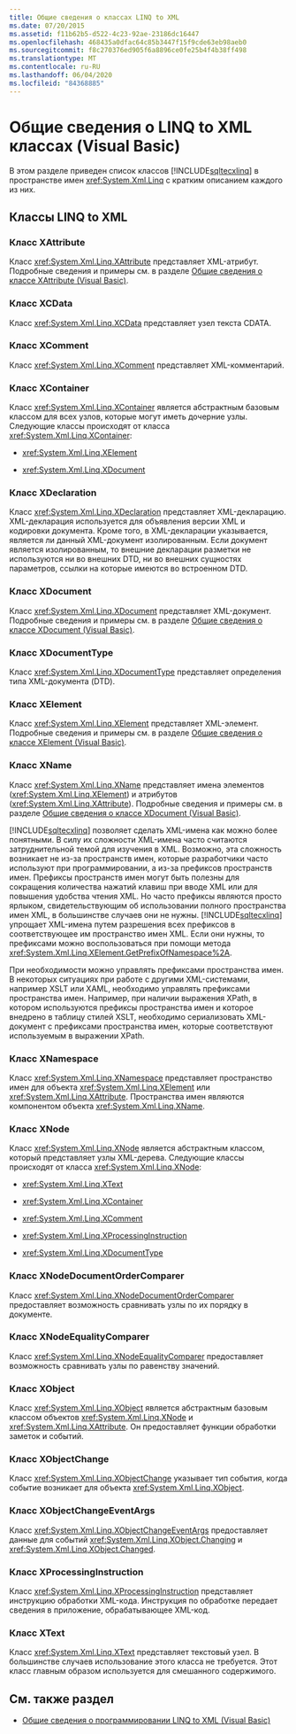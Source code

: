 ```yaml
---
title: Общие сведения о классах LINQ to XML
ms.date: 07/20/2015
ms.assetid: f11b62b5-d522-4c23-92ae-23186dc16447
ms.openlocfilehash: 468435a0dfac64c85b3447f15f9cde63eb98aeb0
ms.sourcegitcommit: f8c270376ed905f6a8896ce0fe25b4f4b38ff498
ms.translationtype: MT
ms.contentlocale: ru-RU
ms.lasthandoff: 06/04/2020
ms.locfileid: "84368885"
---
```

# <a name="linq-to-xml-classes-overview-visual-basic"></a>Общие сведения о LINQ to XML классах (Visual Basic)
В этом разделе приведен список классов [!INCLUDE[sqltecxlinq](~/includes/sqltecxlinq-md.md)] в пространстве имен <xref:System.Xml.Linq> с кратким описанием каждого из них.  
  
## <a name="linq-to-xml-classes"></a>Классы LINQ to XML  
  
### <a name="xattribute-class"></a>Класс XAttribute  
 Класс <xref:System.Xml.Linq.XAttribute> представляет XML-атрибут. Подробные сведения и примеры см. в разделе [Общие сведения о классе XAttribute (Visual Basic)](xattribute-class-overview.md).  
  
### <a name="xcdata-class"></a>Класс XCData  
 Класс <xref:System.Xml.Linq.XCData> представляет узел текста CDATA.  
  
### <a name="xcomment-class"></a>Класс XComment  
 Класс <xref:System.Xml.Linq.XComment> представляет XML-комментарий.  
  
### <a name="xcontainer-class"></a>Класс XContainer  
 Класс <xref:System.Xml.Linq.XContainer> является абстрактным базовым классом для всех узлов, которые могут иметь дочерние узлы. Следующие классы происходят от класса <xref:System.Xml.Linq.XContainer>:  
  
- <xref:System.Xml.Linq.XElement>  
  
- <xref:System.Xml.Linq.XDocument>  
  
### <a name="xdeclaration-class"></a>Класс XDeclaration  
 Класс <xref:System.Xml.Linq.XDeclaration> представляет XML-декларацию. XML-декларация используется для объявления версии XML и кодировки документа. Кроме того, в XML-декларации указывается, является ли данный XML-документ изолированным. Если документ является изолированным, то внешние декларации разметки не используются ни во внешних DTD, ни во внешних сущностях параметров, ссылки на которые имеются во встроенном DTD.  
  
### <a name="xdocument-class"></a>Класс XDocument  
 Класс <xref:System.Xml.Linq.XDocument> представляет XML-документ. Подробные сведения и примеры см. в разделе [Общие сведения о классе XDocument (Visual Basic)](xdocument-class-overview.md).  
  
### <a name="xdocumenttype-class"></a>Класс XDocumentType  
 Класс <xref:System.Xml.Linq.XDocumentType> представляет определения типа XML-документа (DTD).  
  
### <a name="xelement-class"></a>Класс XElement  
 Класс <xref:System.Xml.Linq.XElement> представляет XML-элемент. Подробные сведения и примеры см. в разделе [Общие сведения о классе XElement (Visual Basic)](xelement-class-overview.md).  
  
### <a name="xname-class"></a>Класс XName  
 Класс <xref:System.Xml.Linq.XName> представляет имена элементов (<xref:System.Xml.Linq.XElement>) и атрибутов (<xref:System.Xml.Linq.XAttribute>). Подробные сведения и примеры см. в разделе [Общие сведения о классе XDocument (Visual Basic)](xdocument-class-overview.md).  
  
 [!INCLUDE[sqltecxlinq](~/includes/sqltecxlinq-md.md)] позволяет сделать XML-имена как можно более понятными. В силу их сложности XML-имена часто считаются затруднительной темой для изучения в XML. Возможно, эта сложность возникает не из-за пространств имен, которые разработчики часто используют при программировании, а из-за префиксов пространств имен. Префиксы пространств имен могут быть полезны для сокращения количества нажатий клавиш при вводе XML или для повышения удобства чтения XML. Но часто префиксы являются просто ярлыком, свидетельствующим об использовании полного пространства имен XML, в большинстве случаев они не нужны. [!INCLUDE[sqltecxlinq](~/includes/sqltecxlinq-md.md)] упрощает XML-имена путем разрешения всех префиксов в соответствующее им пространство имен XML. Если они нужны, то префиксами можно воспользоваться при помощи метода <xref:System.Xml.Linq.XElement.GetPrefixOfNamespace%2A>.  
  
 При необходимости можно управлять префиксами пространства имен. В некоторых ситуациях при работе с другими XML-системами, например XSLT или XAML, необходимо управлять префиксами пространства имен. Например, при наличии выражения XPath, в котором используются префиксы пространства имен и которое внедрено в таблицу стилей XSLT, необходимо сериализовать XML-документ с префиксами пространства имен, которые соответствуют используемым в выражении XPath.  
  
### <a name="xnamespace-class"></a>Класс XNamespace  
 Класс <xref:System.Xml.Linq.XNamespace> представляет пространство имен для объекта <xref:System.Xml.Linq.XElement> или <xref:System.Xml.Linq.XAttribute>. Пространства имен являются компонентом объекта <xref:System.Xml.Linq.XName>.  
  
### <a name="xnode-class"></a>Класс XNode  
 Класс <xref:System.Xml.Linq.XNode> является абстрактным классом, который представляет узлы XML-дерева. Следующие классы происходят от класса <xref:System.Xml.Linq.XNode>:  
  
- <xref:System.Xml.Linq.XText>  
  
- <xref:System.Xml.Linq.XContainer>  
  
- <xref:System.Xml.Linq.XComment>  
  
- <xref:System.Xml.Linq.XProcessingInstruction>  
  
- <xref:System.Xml.Linq.XDocumentType>  
  
### <a name="xnodedocumentordercomparer-class"></a>Класс XNodeDocumentOrderComparer  
 Класс <xref:System.Xml.Linq.XNodeDocumentOrderComparer> предоставляет возможность сравнивать узлы по их порядку в документе.  
  
### <a name="xnodeequalitycomparer-class"></a>Класс XNodeEqualityComparer  
 Класс <xref:System.Xml.Linq.XNodeEqualityComparer> предоставляет возможность сравнивать узлы по равенству значений.  
  
### <a name="xobject-class"></a>Класс XObject  
 Класс <xref:System.Xml.Linq.XObject> является абстрактным базовым классом объектов <xref:System.Xml.Linq.XNode> и <xref:System.Xml.Linq.XAttribute>. Он предоставляет функции обработки заметок и событий.  
  
### <a name="xobjectchange-class"></a>Класс XObjectChange  
 Класс <xref:System.Xml.Linq.XObjectChange> указывает тип события, когда событие возникает для объекта <xref:System.Xml.Linq.XObject>.  
  
### <a name="xobjectchangeeventargs-class"></a>Класс XObjectChangeEventArgs  
 Класс <xref:System.Xml.Linq.XObjectChangeEventArgs> предоставляет данные для событий <xref:System.Xml.Linq.XObject.Changing> и <xref:System.Xml.Linq.XObject.Changed>.  
  
### <a name="xprocessinginstruction-class"></a>Класс XProcessingInstruction  
 Класс <xref:System.Xml.Linq.XProcessingInstruction> представляет инструкцию обработки XML-кода. Инструкция по обработке передает сведения в приложение, обрабатывающее XML-код.  
  
### <a name="xtext-class"></a>Класс XText  
 Класс <xref:System.Xml.Linq.XText> представляет текстовый узел. В большинстве случаев использование этого класса не требуется. Этот класс главным образом используется для смешанного содержимого.  
  
## <a name="see-also"></a>См. также раздел

- [Общие сведения о программировании LINQ to XML (Visual Basic)](linq-to-xml-programming-overview.md)
